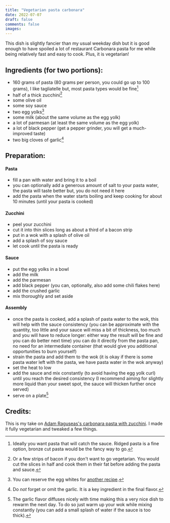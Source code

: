 ```yaml
---
title: "Vegetarian pasta carbonara"
date: 2022-07-07
draft: false
comments: false
images:
---
```


This dish is slightly fancier than my usual weekday dish but it is good enough to have spoiled a lot of restaurant Carbonara pasta for me while being relatively fast and easy to cook.
Plus, it is vegetarian!

## Ingredients (for two portions):

* 160 grams of pasta (80 grams per person, you could go up to 100 grams), I like tagliatelle but, most pasta types would be fine[^pasta]
* half of a thick zucchini[^bacon]
* some olive oil
* some soy sauce
* two egg yolks[^egg]
* some milk (about the same volume as the egg yolk)
* a lot of parmesan (at least the same volume as the egg yolk)
* a lot of black pepper (get a pepper grinder, you will get a much-improved taste)
* two big cloves of garlic[^garlic]

[^pasta]: Ideally you want pasta that will catch the sauce. Ridged pasta is a fine option, bronze cut pasta would be the fancy way to go.

[^bacon]: Or a few strips of bacon if you don't want to go vegetarian. You would cut the slices in half and cook them in their fat before adding the pasta and sauce.

[^egg]: You can reserve the egg whites for [another recipe](/cooking/sweet/chocolate_mousse).

[^garlic]: Do *not* forget or omit the garlic. It is a key ingredient in the final flavor.

## Preparation:

#### Pasta

* fill a pan with water and bring it to a boil
* you can optionally add a generous amount of salt to your pasta water, the pasta will taste better but, you do not need it here
* add the pasta when the water starts boiling and keep cooking for about 10 minutes (until your pasta is cooked)

#### Zucchini

* peel your zucchini
* cut it into thin slices long as about a third of a bacon strip
* put in a wok with a splash of olive oil
* add a splash of soy sauce
* let cook until the pasta is ready

#### Sauce

* put the egg yolks in a bowl
* add the milk
* add the parmesan
* add black pepper (you can, optionally, also add some chili flakes here)
* add the crushed garlic
* mix thoroughly and set aside

#### Assembly

* once the pasta is cooked, add a splash of pasta water to the wok, this will help with the sauce consistency (you can be approximate with the quantity, too little and your sauce will miss a bit of thickness, too much and you will have to reduce longer: either way the result will be fine and you can do better next time) you can do it directly from the pasta pan, no need for an intermediate container (that would give you additional opportunities to burn yourself)
* strain the pasta and add them to the wok (it is okay if there is some pasta water left with the pasta, we have pasta water in the wok anyway)
* set the heat to low
* add the sauce and mix constantly (to avoid having the egg yolk curl) until you reach the desired consistency (I recommend aiming for slightly more liquid than your sweet spot, the sauce will thicken further once served)
* serve on a plate[^rewarm] 

[^rewarm]: The garlic flavor diffuses nicely with time making this a very nice dish to rewarm the next day. To do so just warm up your wok while mixing constantly (you can add a small splash of water if the sauce is too thick).

## Credits:

This is my take on [Adam Raguseas's carbonara pasta with zucchini](https://youtu.be/O9Y5NwJYFzI).
I made it fully vegetarian and tweaked a few things.
